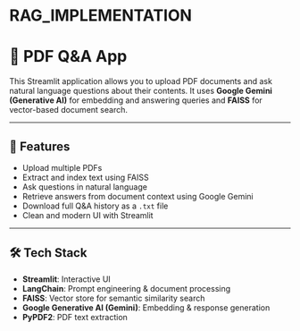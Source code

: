 # RAG_IMPLEMENTATION

# 📘 PDF Q&A App

This Streamlit application allows you to upload PDF documents and ask natural language questions about their contents. It uses **Google Gemini (Generative AI)** for embedding and answering queries and **FAISS** for vector-based document search.

---

## 🚀 Features

- Upload multiple PDFs
- Extract and index text using FAISS
- Ask questions in natural language
- Retrieve answers from document context using Google Gemini
- Download full Q&A history as a `.txt` file
- Clean and modern UI with Streamlit

---

## 🛠️ Tech Stack

- **Streamlit**: Interactive UI
- **LangChain**: Prompt engineering & document processing
- **FAISS**: Vector store for semantic similarity search
- **Google Generative AI (Gemini)**: Embedding & response generation
- **PyPDF2**: PDF text extraction
